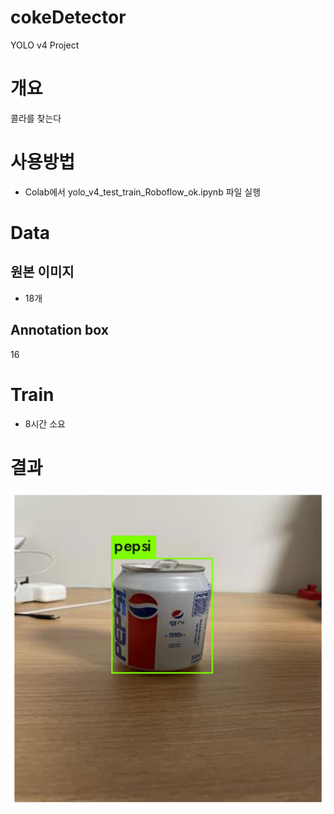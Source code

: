 # cokeDetector
YOLO v4 Project

# 개요
콜라를 찾는다

# 사용방법
* Colab에서 yolo_v4_test_train_Roboflow_ok.ipynb 파일 실행

# Data
## 원본 이미지
* 18개	
## Annotation box
16

# Train
* 8시간 소요

# 결과
![결과](./prediction.png)

